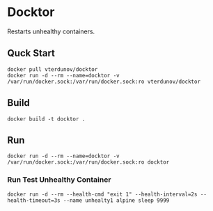 # Docktor

Restarts unhealthy containers.

## Quck Start
```
docker pull vterdunov/docktor
docker run -d --rm --name=docktor -v /var/run/docker.sock:/var/run/docker.sock:ro vterdunov/docktor
```

## Build
`docker build -t docktor .`

## Run
`docker run -d --rm --name=docktor -v /var/run/docker.sock:/var/run/docker.sock:ro docktor`

### Run Test Unhealthy Container
`docker run -d --rm --health-cmd "exit 1" --health-interval=2s --health-timeout=3s --name unhealty1 alpine sleep 9999`
